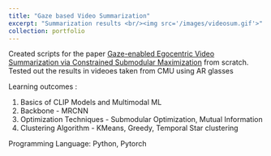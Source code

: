 ```yaml
---
title: "Gaze based Video Summarization"
excerpt: "Summarization results <br/><img src='/images/videosum.gif'>" 
collection: portfolio
---
```


Created scripts for the paper [Gaze-enabled Egocentric Video Summarization via Constrained Submodular Maximization](https://www.cv-foundation.org/openaccess/content_cvpr_2015/papers/Xu_Gaze-Enabled_Egocentric_Video_2015_CVPR_paper.pdf) from scratch. Tested out the results in videoes taken from CMU using AR glasses

Learning outcomes : 
1. Basics of CLIP Models and Multimodal ML
2. Backbone - MRCNN
3. Optimization Techniques - Submodular Optimization, Mutual Information
4. Clustering Algorithm - KMeans, Greedy, Temporal Star clustering

Programming Language:
Python, Pytorch